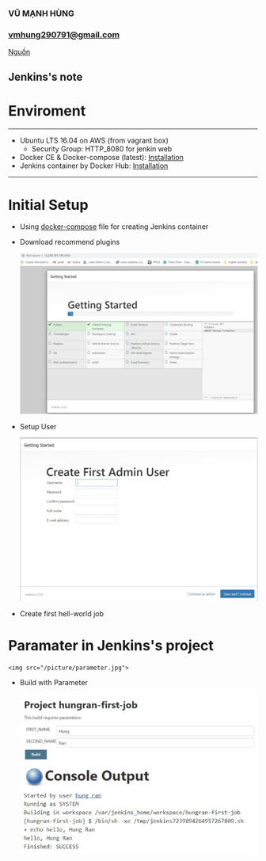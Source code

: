 ### VŨ MẠNH HÙNG
### vmhung290791@gmail.com
[Nguồn](https://google.com)

## Jenkins's note

# Enviroment
---
- Ubuntu LTS 16.04 on AWS (from vagrant box)
    - Security Group: HTTP_8080 for jenkin web
- Docker CE & Docker-compose (latest): [Installation](https://docs.docker.com/engine/install/ubuntu/) 
- Jenkins container by Docker Hub: [Installation](https://hub.docker.com/_/jenkins/)
 
---
# Initial Setup

- Using [docker-compose](/share/docker-compose.yml) file for creating Jenkins container 
- Download recommend plugins

    <img src="/picture/initial-setup.jpg">

- Setup User
    
    <img src="/picture/setup-user.jpg">

- Create first hell-world job
    <imgs src="/picture/first-hello-world-job.JPG">

# Paramater in Jenkins's project

    <img src="/picture/parameter.jpg">

- Build with Parameter

    <img src="/picture/build-with-parameter.JPG">

    <img src="/picture/build-with-parameter2.JPG">
